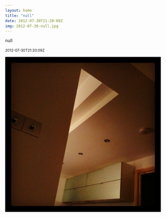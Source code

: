 ```yaml
---
layout: home
title: "null"
date: 2012-07-30T21:20:09Z
img: 2012-07-30-null.jpg
---
```


null

<small>2012-07-30T21:20:09Z</small>

![null](2012-07-30-null.jpg)
